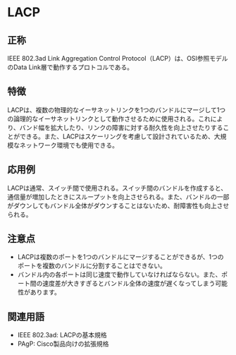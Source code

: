 

# LACP
## 正称
IEEE 802.3ad Link Aggregation Control Protocol（LACP）は、OSI参照モデルのData Link層で動作するプロトコルである。

## 特徴
LACPは、複数の物理的なイーサネットリンクを1つのバンドルにマージして1つの論理的なイーサネットリンクとして動作させるために使用される。これにより、バンド幅を拡大したり、リンクの障害に対する耐久性を向上させたりすることができる。また、LACPはスケーリングを考慮して設計されているため、大規模なネットワーク環境でも使用できる。

## 応用例
LACPは通常、スイッチ間で使用される。スイッチ間のバンドルを作成すると、通信量が増加したときにスループットを向上させられる。また、バンドルの一部がダウンしてもバンドル全体がダウンすることはないため、耐障害性も向上させられる。

## 注意点
- LACPは複数のポートを1つのバンドルにマージすることができるが、1つのポートを複数のバンドルに分割することはできない。
- バンドル内の各ポートは同じ速度で動作していなければならない。また、ポート間の速度差が大きすぎるとバンドル全体の速度が遅くなってしまう可能性があります。

 
## 関連用語 
- IEEE 802.3ad: LACPの基本規格 
- PAgP: Cisco製品向けの拡張規格
